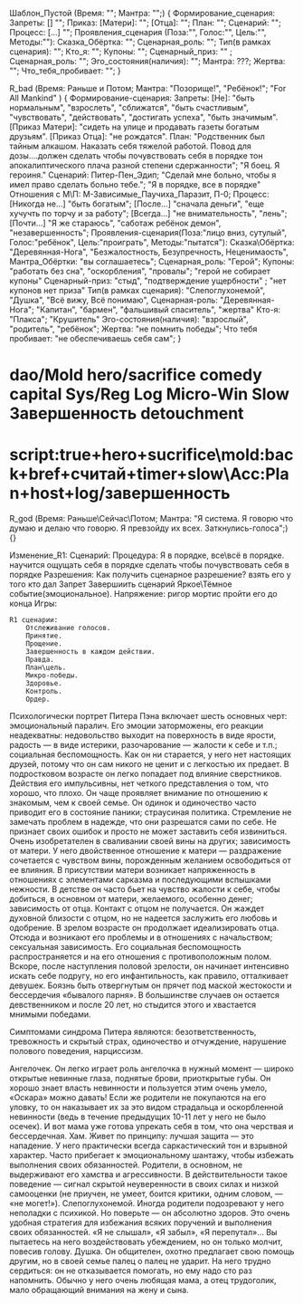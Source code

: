 Шаблон_Пустой (Время: ""; Мантра: "";) {
    Формирование_сценария:
        Запреты: [] "";
        Приказ: [Матери]: ""; [Отца]: "";
        План: "";
        Сценарий: "";
        Процесс: [...] "";
    Проявления_сценария (Поза:"", Голос:"", Цель:"", Методы:""):
        Сказка_Oбёртка: "";
        Сценарная_роль: "";
        Тип(в рамках сценария): "";
        Кто_я: "";
        Купоны: "";
        Сценарный_приз: "" ;
        Сценарная_роль: "";
        Эго_состояния(наличия): "";
        Мантра: ???;
        Жертва: "";
        Что_тебя_пробивает: "";
}

R_bad (Время: Раньше и Потом; Мантра: 
    "Позорище!", "Ребёнок!";
    "For All Mankind"
    ) {
    Формирование-сценария:
        Запреты:
            [Не]:
                "быть нормальным",
                "взрослеть",
                "сближатся",
                "быть счастливым",
                "чувствовать",
                "действовать",
                "достигать успеха",
                "быть значимым".
            [Приказ Матери]: "сидеть на улице и продавать газеты богатым друзьям".
            [Приказ Отца]: "не рождатся".
        План: 
            "Родственник был тайным алкашом. Наказать себя тяжелой работой.
                Повод для дозы....должен сделать чтобы почувствовать себя в порядке
                тон апокалиптического плача разной степени сдержанности";
            "Я боец. Я героиня."
    Сценарий: Питер-Пен_Эдип; 
        "Сделай мне больно, чтобы я имел право сделать больно тебе.";
        "Я в порядке, все в порядке"
        Отношения с М\П: М-Зависимые_Паучиха_Паразит, П-0;
        Процесс:
            [Никогда не...] "быть богатым";
            [После...] "сначала деньги", "еще хучучть по торчу и за работу";
            [Всегда...] "не внимательность", "лень";
            [Почти...] "Я же стараюсь", "саботаж ребёнок демон", "незавершенность";
    Проявления-сценария(Поза:"лицо вниз, сутулый", Голос:"ребёнок", Цель:"проиграть", Методы:"пытатся"):
        Сказка\Oбёртка: 
            "Деревянная-Нога", 
            "Безжалостность, Безупречность, Неценимаость",
        Мантра_Обёртки: "вы соглашаетесь";
        Сценарная_роль: 
            "Герой";
        Купоны: 
            "работать без сна", 
            "оскорбления", 
            "провалы";
            "герой не собирает купоны"
        Сценарный-приз: 
            "стыд", 
            "подтверждение ущербности" ;
            "нет купонов нет приза"
        Тип(в рамках сценария): 
            "Слепоглухонемой", "Душка",
            "Всё вижу, Всё понимаю",
        Сценарная-роль: 
            "Деревянная-Нога";
            "Капитан", 
            "бармен", "фальшивый спаситель", "жертва"
        Кто-я: 
            "Плакса";
            "Крушитель"
        Эго-состояния(наличия): "взрослый", "родитель", "ребёнок";
        Жертва: "не помнить победы";
        Что тебя пробивает: "не обеспечиваешь себя сам";
}

# dao/Mold hero/sacrifice comedy capital Sys/Reg Log Micro-Win Slow Завершенность detouchment
# script:true+hero+sucrifice\mold:back+bref+считай+timer+slow\Acc:Plan+host+log/завершенность

R_god (Время: Раньше\Сейчас\Потом; Мантра: "Я система. Я говорю что думаю и делаю что говорю. Я превзойду их всех. Заткнулись-голоса";){}

Изменение_R1:
    Сценарий:
        Процедура: Я в порядке, все\всё в порядке.
            научится ощущать себя в порядке
            сделать чтобы почувствовать себя в порядке
        Разрешения:
            Как получить сценарное разрешение?
                взять его у того кто дал Запрет
                Завершиить сценарий
                    Яркое\Тёмное событие(эмоциональное). Напряжение:
                    ригор мортис
                    пройти его до конца
        Игры:

    R1 сценарии:
        Отслеживание голосов.
        Принятие.
        Прощение.
        Завершенность в каждом действии.
        Правда.
        План\цель.
        Микро-победы.
        Здоровье.
        Контроль.
        Ордер.


Психологически портрет Питера Пэна включает шесть основных черт:
эмоциональный паралич. Его эмоции заторможены, его реакции неадекватны: недовольство выходит на поверхность в виде ярости, радость — в виде истерики, разочарование — жалости к себе и т.п.;
социальная беспомощность. Как он ни старается, у него нет настоящих друзей, потому что он сам никого не ценит и с легкостью их предает. В подростковом возрасте он легко попадает под влияние сверстников. Действия его импульсивны, нет четкого представления о том, что хорошо, что плохо. Он чаще проявляет внимание по отношению к знакомым, чем к своей семье. Он одинок и одиночество часто приводит его в состояние паники;
страусиная политика. Стремление не замечать проблем в надежде, что они разрешатся сами по себе. Не признает своих ошибок и просто не может заставить себя извиниться. Очень изобретателен в сваливании своей вины на других;
зависимость от матери. У него двойственное отношение к матери — раздражение сочетается с чувством вины, порожденным желанием освободиться от ее влияния. В присутствии матери возникает напряженность в отношениях с элементами сарказма и последующими вспышками нежности. В детстве он часто бьет на чувство жалости к себе, чтобы добиться, в основном от матери, желаемого, особенно денег;
зависимость от отца. Контакт с отцом не получается. Он жаждет духовной близости с отцом, но не надеется заслужить его любовь и одобрение. В зрелом возрасте он продолжает идеализировать отца. Отсюда и возникают его проблемы и в отношениях с начальством;
сексуальная зависимость. Его социальная беспомощность распространяется и на его отношения с противоположным полом. Вскоре, после наступления половой зрелости, он начинает интенсивно искать себе подругу, но его инфантильность, как правило, отталкивает девушек. Боязнь быть отвергнутым он прячет под маской жестокости и бессердечия «бывалого парня». В большинстве случаев он остается девственником и после 20 лет, но стыдится этого и хвастается мнимыми победами. 

Симптомами синдрома Питера являются: безответственность, тревожность и скрытый страх, одиночество и отчуждение, нарушение полового поведения, нарциссизм.

Ангелочек. Он легко играет роль ангелочка в нужный момент — широко открытые невинные глаза, поднятые брови, приоткрытые губы. Он хорошо знает власть невинности и пользуется этим очень умело, «Оскара» можно давать! Если же родители не покупаются на его уловку, то он наказывает их за это видом страдальца и оскорбленной невинности (ведь в течение предыдущих 10-11 лет у него не было осечек). И вот мама уже готова упрекать себя в том, что она черствая и бессердечная.
Хам. Живет по принципу: лучшая защита — это нападение. У него практически всегда саркастический тон и взрывной характер. Часто прибегает к эмоциональному шантажу, чтобы избежать выполнения своих обязанностей. Родители, в основном, не выдерживают его хамства и агрессивности. В действительности такое поведение — сигнал скрытой неуверенности в своих силах и низкой самооценки (не приучен, не умеет, боится критики, одним словом, — «не могет!»).
Слепоглухонемой. Иногда родители подозревают у него неполадки с психикой. Но поверьте — он абсолютно здоров. Это очень удобная стратегия для избежания всяких поручений и выполнения своих обязанностей. «Я не слышал», «Я забыл», «Я перепутал»… Вы пытаетесь на него воздействовать убеждением, но он только молчит, повесив голову.
Душка. Он общителен, охотно предлагает свою помощь другим, но в своей семье палец о палец не ударит. На него трудно сердиться: он не отказывается помогать, но ему надо сто раз напомнить. Обычно у него очень любящая мама, а отец трудоголик, мало обращающий внимания на жену и сына. 
